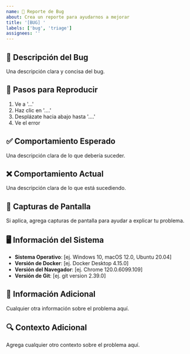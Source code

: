 ```yaml
---
name: 🐛 Reporte de Bug
about: Crea un reporte para ayudarnos a mejorar
title: '[BUG] '
labels: ['bug', 'triage']
assignees: ''
---
```


## 🐛 Descripción del Bug

Una descripción clara y concisa del bug.

## 🔄 Pasos para Reproducir

1. Ve a '...'
2. Haz clic en '....'
3. Desplázate hacia abajo hasta '....'
4. Ve el error

## ✅ Comportamiento Esperado

Una descripción clara de lo que debería suceder.

## ❌ Comportamiento Actual

Una descripción clara de lo que está sucediendo.

## 📸 Capturas de Pantalla

Si aplica, agrega capturas de pantalla para ayudar a explicar tu problema.

## 🖥️ Información del Sistema

- **Sistema Operativo**: [ej. Windows 10, macOS 12.0, Ubuntu 20.04]
- **Versión de Docker**: [ej. Docker Desktop 4.15.0]
- **Versión del Navegador**: [ej. Chrome 120.0.6099.109]
- **Versión de Git**: [ej. git version 2.39.0]

## 📝 Información Adicional

Cualquier otra información sobre el problema aquí.

## 🔍 Contexto Adicional

Agrega cualquier otro contexto sobre el problema aquí.
